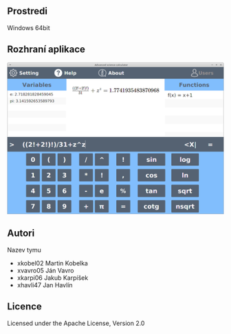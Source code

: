 Prostredi
---------

Windows 64bit

Rozhraní aplikace
-----------------
![Screenshot](./screenshot.png)


Autori
------

Nazev tymu
- xkobel02 Martin Kobelka 
- xvavro05 Ján Vavro
- xkarpi06 Jakub Karpíšek 
- xhavli47 Jan Havlín 

Licence
-------

Licensed under the Apache License, Version 2.0

